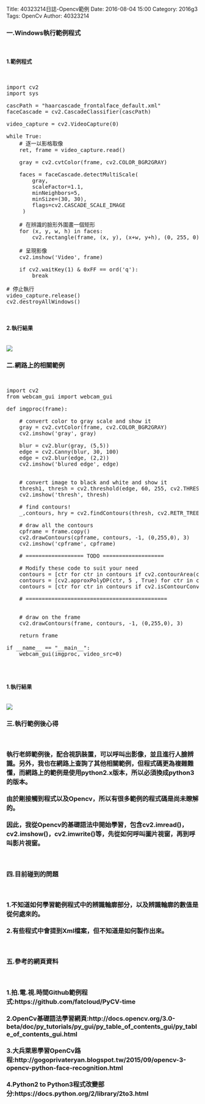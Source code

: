 Title: 40323214日誌-Opencv範例
Date: 2016-08-04 15:00
Category: 2016g3
Tags: OpenCv
Author: 40323214



<!-- PELICAN_END_SUMMARY -->

<h3>一.Windows執行範例程式</h3>
</br>
<h4>1.範例程式</h4>
</br>


<pre class="brush: bash">
import cv2
import sys
 
cascPath = "haarcascade_frontalface_default.xml"
faceCascade = cv2.CascadeClassifier(cascPath)
 
video_capture = cv2.VideoCapture(0)
 
while True:
    # 逐一以影格取像
    ret, frame = video_capture.read()
 
    gray = cv2.cvtColor(frame, cv2.COLOR_BGR2GRAY)
 
    faces = faceCascade.detectMultiScale(
        gray,
        scaleFactor=1.1,
        minNeighbors=5,
        minSize=(30, 30),
        flags=cv2.CASCADE_SCALE_IMAGE
     )
 
    # 在辨識的臉形外圍畫一個矩形
    for (x, y, w, h) in faces:
        cv2.rectangle(frame, (x, y), (x+w, y+h), (0, 255, 0), 2)
 
    # 呈現影像
    cv2.imshow('Video', frame)
 
    if cv2.waitKey(1) & 0xFF == ord('q'):
        break
 
# 停止執行
video_capture.release()
cv2.destroyAllWindows()
</pre>

</br>
<h4>2.執行結果</h4>
</br>
<img src="http://i.imgur.com/H6NpM2F.png">

</br>

<h3>二.網路上的相關範例</h3>

</br>

<pre class="brush: bash">
import cv2
from webcam_gui import webcam_gui

def imgproc(frame):
    
    # convert color to gray scale and show it
    gray = cv2.cvtColor(frame, cv2.COLOR_BGR2GRAY)
    cv2.imshow('gray', gray)
    
    blur = cv2.blur(gray, (5,5))
    edge = cv2.Canny(blur, 30, 100)
    edge = cv2.blur(edge, (2,2))
    cv2.imshow('blured edge', edge)
    
    
    # convert image to black and white and show it
    thresh1, thresh = cv2.threshold(edge, 60, 255, cv2.THRESH_BINARY)
    cv2.imshow('thresh', thresh)
    
    # find contours!
    _,contours, hry = cv2.findContours(thresh, cv2.RETR_TREE, cv2.CHAIN_APPROX_SIMPLE)
    
    # draw all the contours
    cpframe = frame.copy()
    cv2.drawContours(cpframe, contours, -1, (0,255,0), 3)
    cv2.imshow('cpframe', cpframe)
    
    # ================== TODO ===================
    
    # Modify these code to suit your need
    contours = [ctr for ctr in contours if cv2.contourArea(ctr) > 100]
    contours = [cv2.approxPolyDP(ctr, 5 , True) for ctr in contours]
    contours = [ctr for ctr in contours if cv2.isContourConvex(ctr)]
    
    # ============================================
    
    
    # draw on the frame
    cv2.drawContours(frame, contours, -1, (0,255,0), 3)
    
    return frame

if __name__ == "__main__":
    webcam_gui(imgproc, video_src=0)
    
</pre>

</br>
<h4>1.執行結果</h4>
</br>
<img src="http://i.imgur.com/J9Z93mG.png">

</br>

<h3>三.執行範例後心得</h3>
</br>
<h3>執行老師範例後，配合視訊裝置，可以呼叫出影像，並且進行人臉辨識。另外，我也在網路上查詢了其他相關範例，但程式碼更為複雜難懂，而網路上的範例是使用python2.x版本，所以必須換成python3的版本。
</br>
</br>
由於剛接觸到程式以及Opencv，所以有很多範例的程式碼是尚未瞭解的。
</br>
</br>
因此，我從Opencv的基礎語法中開始學習，包含cv2.imread()，cv2.imshow()，cv2.imwrite()等，先從如何呼叫圖片視窗，再到呼叫影片視窗。
</h3>
</br>
<h3>四.目前碰到的問題</h3>
</br>
<h3>
1.不知道如何學習範例程式中的辨識輪廓部分，以及辨識輪廓的數值是從何處來的。
</br>
</br>
2.有些程式中會提到Xml檔案，但不知道是如何製作出來。
</h3>
</br>
<h3>五.參考的網頁資料</h3>
</br>
<h3>
1.拍.電.視.時間Github範例程式:https://github.com/fatcloud/PyCV-time
</br>
</br>
2.OpenCv基礎語法學習網頁:http://docs.opencv.org/3.0-beta/doc/py_tutorials/py_gui/py_table_of_contents_gui/py_table_of_contents_gui.html
</br>
</br>
3.大兵萊恩學習OpenCv路程:http://gogoprivateryan.blogspot.tw/2015/09/opencv-3-opencv-python-face-recognition.html
</br>
</br>
4.Python2 to Python3程式改變部分:https://docs.python.org/2/library/2to3.html
